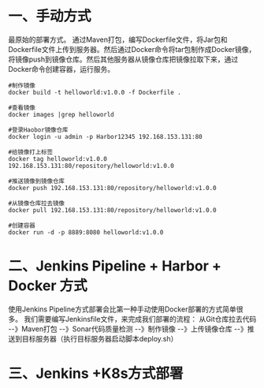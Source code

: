 
# 一、手动方式
最原始的部署方式。
通过Maven打包，编写Dockerfile文件，将Jar包和Dockerfile文件上传到服务器。然后通过Docker命令将tar包制作成Docker镜像，将镜像push到镜像仓库。然后其他服务器从镜像仓库把镜像拉取下来，通过Docker命令创建容器，运行服务。


```shell
#制作镜像
docker build -t helloworld:v1.0.0 -f Dockerfile .  

#查看镜像
docker images |grep helloworld

#登录Haobor镜像仓库
docker login -u admin -p Harbor12345 192.168.153.131:80

#给镜像打上标签
docker tag helloworld:v1.0.0 192.168.153.131:80/repository/helloworld:v1.0.0

#推送镜像到镜像仓库
docker push 192.168.153.131:80/repository/helloworld:v1.0.0

#从镜像仓库拉去镜像
docker pull 192.168.153.131:80/repository/helloworld:v1.0.0

#创建容器
docker run -d -p 8889:8080 helloworld:v1.0.0 
```


# 二、Jenkins Pipeline + Harbor + Docker 方式
使用Jenkins Pipeline方式部署会比第一种手动使用Docker部署的方式简单很多。
我们需要编写Jenkinsfile文件，来完成我们部署的流程： 从Git仓库拉去代码 --》Maven打包 --》Sonar代码质量检测 --》制作镜像 --》上传镜像仓库 --》推送到目标服务器（执行目标服务器启动脚本deploy.sh）

# 三、Jenkins +K8s方式部署